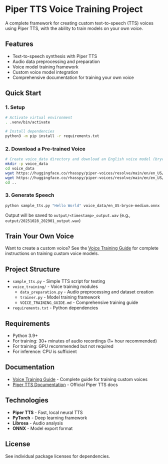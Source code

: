 # Piper TTS Voice Training Project

A complete framework for creating custom text-to-speech (TTS) voices using Piper TTS, with the ability to train models on your own voice.

## Features

- Text-to-speech synthesis with Piper TTS
- Audio data preprocessing and preparation
- Voice model training framework
- Custom voice model integration
- Comprehensive documentation for training your own voice

## Quick Start

### 1. Setup

```bash
# Activate virtual environment
. .venv/bin/activate

# Install dependencies
python3 -m pip install -r requirements.txt
```

### 2. Download a Pre-trained Voice

```bash
# Create voice_data directory and download an English voice model (bryce medium quality)
mkdir -p voice_data
cd voice_data
wget https://huggingface.co/rhasspy/piper-voices/resolve/main/en/en_US/bryce/medium/en_US-bryce-medium.onnx
wget https://huggingface.co/rhasspy/piper-voices/resolve/main/en/en_US/bryce/medium/en_US-bryce-medium.onnx.json
cd ..
```

### 3. Generate Speech

```bash
python sample_tts.py "Hello World" voice_data/en_US-bryce-medium.onnx
```

Output will be saved to `output/<timestamp>_output.wav` (e.g., `output/20251028_202901_output.wav`)

## Train Your Own Voice

Want to create a custom voice? See the [Voice Training Guide](voice_training/VOICE_TRAINING_GUIDE.md) for complete instructions on training custom voice models.

## Project Structure

- `sample_tts.py` - Simple TTS script for testing
- `voice_training/` - Voice training modules
  - `data_preparation.py` - Audio preprocessing and dataset creation
  - `trainer.py` - Model training framework
  - `VOICE_TRAINING_GUIDE.md` - Comprehensive training guide
- `requirements.txt` - Python dependencies

## Requirements

- Python 3.9+
- For training: 30+ minutes of audio recordings (1+ hour recommended)
- For training: GPU recommended but not required
- For inference: CPU is sufficient

## Documentation

- [Voice Training Guide](voice_training/VOICE_TRAINING_GUIDE.md) - Complete guide for training custom voices
- [Piper TTS Documentation](https://github.com/rhasspy/piper) - Official Piper TTS docs

## Technologies

- **Piper TTS** - Fast, local neural TTS
- **PyTorch** - Deep learning framework
- **Librosa** - Audio analysis
- **ONNX** - Model export format

## License

See individual package licenses for dependencies.
